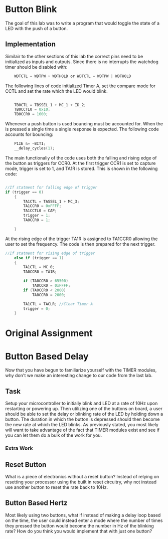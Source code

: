# Button Blink

The goal of this lab was to write a program that would toggle the state of a LED with the push of a button.

## Implementation

Similair to the other sections of this lab the correct pins need to be initialized as inputs and outputs. Since there is no interrupts the watchdog timer should be disabled with: 

```c
	WDTCTL = WDTPW + WDTHOLD or WDTCTL = WDTPW | WDTHOLD
```

The following lines of code initialized Timer A, set the compare mode for CCTL and set the rate which the LED would blink.
```c
    
	TB0CTL = TBSSEL_1 + MC_1 + ID_2; 
	TB0CCTL0 = 0x10; 
	TB0CCR0 = 1600; 

```

Whenever a push button is used bouncing must be accounted for. When the is pressed a single time a single response is expected. The following code accounts for bouncing:
```c
	P1IE &= ~BIT1;
	__delay_cycles(1);	
```
The main functionaliy of the code uses both the falling and rising edge of the button as triggers for CCR0. At the first trigger CCR1 is set to capture mode, trigger is set to 1, and TA1R is stored. This is shown in the following code:
```c

//If statment for falling edge of trigger
if (trigger == 0)
    {
        TA1CTL = TASSEL_1 + MC_3; 
        TA1CCR0 = 0xFFFF; 
        TA1CCTL0 = CAP; 
        trigger = 1;
        TA0CCR0 = 1; 

    }	
```

At the rising edge of the trigger TA1R is assigned to TA1CCR0 allowing the user to set the frequency. The code is then prepared for the next trigger. 
```c
//If statment for rising edge of trigger
    else if (trigger == 1)
    {
        TA1CTL = MC_0; 
        TA0CCR0 = TA1R; 

        if (TA0CCR0 > 65500) 
            TA0CCR0 = 0xFFFF;
        if (TA0CCR0 < 2000) 
            TA0CCR0 = 2000;

        TA1CTL = TACLR; //Clear Timer A
        trigger = 0;
    }

```




# Original Assignment
# Button Based Delay
Now that you have begun to familiarize yourself with the TIMER modules, why don't we make an interesting change to our code from the last lab.

## Task
Setup your microcontroller to initially blink and LED at a rate of 10Hz upon restarting or powering up. Then utilizing one of the buttons on board, a user should be able to set the delay or blinking rate of the LED by holding down a button. The duration in which the button is depressed should then become the new rate at which the LED blinks. As previously stated, you most likely will want to take advantage of the fact that TIMER modules exist and see if you can let them do a bulk of the work for you.

### Extra Work
## Reset Button
What is a piece of electronics without a reset button? Instead of relying on resetting your processor using the built in reset circuitry, why not instead use another button to reset the rate back to 10Hz.

## Button Based Hertz
Most likely using two buttons, what if instead of making a delay loop based on the time, the user could instead enter a mode where the number of times they pressed the button would become the number in Hz of the blinking rate? How do you think you would implement that with just one button?